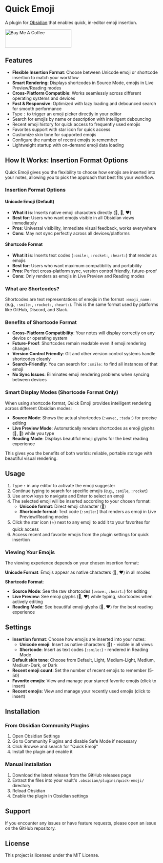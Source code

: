 # Quick Emoji

A plugin for [Obsidian](https://obsidian.md) that enables quick, in-editor emoji insertion.

<a href="https://www.buymeacoffee.com/alecsibilia" target="_blank"><img src="https://cdn.buymeacoffee.com/buttons/v2/default-yellow.png" alt="Buy Me A Coffee" style="height: 60px !important;width: 217px !important;" ></a>

## Features

- **Flexible Insertion Format**: Choose between Unicode emoji or shortcode insertion to match your workflow
- **Smart Rendering**: Displays shortcodes in Source Mode, emojis in Live Preview/Reading modes
- **Cross-Platform Compatible**: Works seamlessly across different operating systems and devices
- **Fast & Responsive**: Optimized with lazy loading and debounced search for smooth performance
- Type `:` to trigger an emoji picker directly in your editor
- Search for emojis by name or description with intelligent debouncing
- Recent emoji history for quick access to frequently used emojis
- Favorites support with star icon for quick access
- Customize skin tone for supported emojis
- Configure the number of recent emojis to remember
- Lightweight startup with on-demand emoji data loading

## How It Works: Insertion Format Options

Quick Emoji gives you the flexibility to choose how emojis are inserted into your notes, allowing you to pick the approach that best fits your workflow.

### Insertion Format Options

#### Unicode Emoji (Default)

- **What it is**: Inserts native emoji characters directly (🙂, 🚀, ❤️)
- **Best for**: Users who want emojis visible in all Obsidian views immediately
- **Pros**: Universal visibility, immediate visual feedback, works everywhere
- **Cons**: May not sync perfectly across all devices/platforms

#### Shortcode Format

- **What it is**: Inserts text codes (`:smile:`, `:rocket:`, `:heart:`) that render as emojis
- **Best for**: Users who want maximum compatibility and portability
- **Pros**: Perfect cross-platform sync, version control friendly, future-proof
- **Cons**: Only renders as emojis in Live Preview and Reading modes

### What are Shortcodes?

Shortcodes are text representations of emojis in the format `:emoji_name:` (e.g., `:smile:`, `:rocket:`, `:heart:`). This is the same format used by platforms like GitHub, Discord, and Slack.

### Benefits of Shortcode Format

- **Cross-Platform Compatibility**: Your notes will display correctly on any device or operating system
- **Future-Proof**: Shortcodes remain readable even if emoji rendering changes
- **Version Control Friendly**: Git and other version control systems handle shortcodes cleanly
- **Search-Friendly**: You can search for `:smile:` to find all instances of that emoji
- **No Sync Issues**: Eliminates emoji rendering problems when syncing between devices

### Smart Display Modes (Shortcode Format Only)

When using shortcode format, Quick Emoji provides intelligent rendering across different Obsidian modes:

- **Source Mode**: Shows the actual shortcodes (`:wave:`, `:tada:`) for precise editing
- **Live Preview Mode**: Automatically renders shortcodes as emoji glyphs (👋, 🎉) while you type
- **Reading Mode**: Displays beautiful emoji glyphs for the best reading experience

This gives you the benefits of both worlds: reliable, portable storage with beautiful visual rendering.

## Usage

1. Type `:` in any editor to activate the emoji suggester
2. Continue typing to search for specific emojis (e.g., `:smile`, `:rocket`)
3. Use arrow keys to navigate and Enter to select an emoji
4. The selected emoji will be inserted according to your chosen format:
   - **Unicode format**: Direct emoji character (🙂)
   - **Shortcode format**: Text code (`:smile:`) that renders as emoji in Live Preview/Reading modes
5. Click the star icon (⭐) next to any emoji to add it to your favorites for quick access
6. Access recent and favorite emojis from the plugin settings for quick insertion

### Viewing Your Emojis

The viewing experience depends on your chosen insertion format:

**Unicode Format**: Emojis appear as native characters (👋, ❤️) in all modes

**Shortcode Format**:

- **Source Mode**: See the raw shortcodes (`:wave:`, `:heart:`) for editing
- **Live Preview**: See emoji glyphs (👋, ❤️) while typing, shortcodes when actively editing
- **Reading Mode**: See beautiful emoji glyphs (👋, ❤️) for the best reading experience

## Settings

- **Insertion format**: Choose how emojis are inserted into your notes:
  - **Unicode emoji**: Insert as native characters (🙂) - visible in all views
  - **Shortcode**: Insert as text codes (`:smile:`) - rendered in Reading Mode
- **Default skin tone**: Choose from Default, Light, Medium-Light, Medium, Medium-Dark, or Dark
- **Recent emoji count**: Set the number of recent emojis to remember (5-50)
- **Favorite emojis**: View and manage your starred favorite emojis (click to insert)
- **Recent emojis**: View and manage your recently used emojis (click to insert)

## Installation

### From Obsidian Community Plugins

1. Open Obsidian Settings
2. Go to Community Plugins and disable Safe Mode if necessary
3. Click Browse and search for "Quick Emoji"
4. Install the plugin and enable it

### Manual Installation

1. Download the latest release from the GitHub releases page
2. Extract the files into your vault's `.obsidian/plugins/quick-emoji/` directory
3. Reload Obsidian
4. Enable the plugin in Obsidian settings

## Support

If you encounter any issues or have feature requests, please open an issue on the GitHub repository.

## License

This project is licensed under the MIT License.
